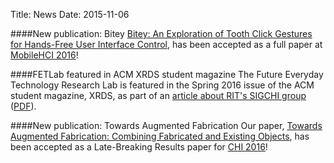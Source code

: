 Title: News
Date: 2015-11-06

####New publication: Bitey
[Bitey: An Exploration of Tooth Click Gestures for Hands-Free User
Interface Control](#paper-10), has been accepted as a full paper at
[MobileHCI 2016](http://mobilehci.acm.org/2016)!

####FETLab featured in ACM XRDS student magazine
The Future Everyday Technology Research Lab is featured in the Spring
2016 issue of the ACM student magazine, XRDS, as part of an [article
about RIT's SIGCHI
group](http://dl.acm.org/citation.cfm?id=2912126.2893525)
([PDF](/files/p12-byrd.pdf)).

####New publication: Towards Augmented Fabrication
Our paper, [Towards Augmented Fabrication: Combining Fabricated
and Existing Objects](#paper-9), has been accepted as a Late-Breaking
Results paper for [CHI 2016](http://chi2016.acm.org)!

<!---
####Work with us
The FETLab is recruiting PhD students for Fall 2016! We're currently
working on a wide variety of projects in the area of improving the
ability of non-experts to use digital fabrication equipment such as 3D
printers, laser cutters, and computer-controlled milling machines.

We're looking for strongly motivated students with technical skills in
the areas of computer graphics, computer vision, mechatronics,
or robotics.

See [this page](/dan/prospective_students.html) for more information
on working with the FETLab.

####Tenure-track faculty hiring
The Information Sciences and Technologies department is hiring in HCI!
See [this page](/dan/faculty_search.html) for more information and to
find the link to apply.
-->
